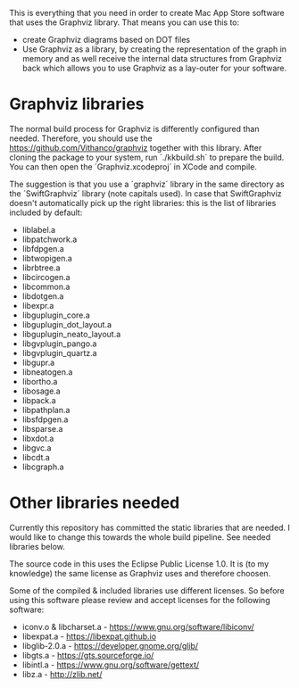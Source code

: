 This is everything that you need in order to create Mac App Store software that 
uses the Graphviz library. That means you can use this to:
- create Graphviz diagrams based on DOT files
- Use Graphviz as a library, by creating the representation of the graph in memory and as well receive the internal data structures from Graphviz back which allows you to use Graphviz as a lay-outer for your software.  



# Graphviz libraries
The normal build process for Graphviz is differently configured than needed. 
Therefore, you should use the https://github.com/Vithanco/graphviz together with this library. 
After cloning the package to your system, run ´./kkbuild.sh´ to prepare the build. You can then open the ´Graphviz.xcodeproj´ in XCode and compile.

The suggestion is that you use a ´graphviz´ library in the same directory as the ´SwiftGraphviz´ library (note capitals used).
In case that SwiftGraphviz doesn't automatically pick up the right libraries: this is the list of libraries included by default:
- liblabel.a
- libpatchwork.a
- libfdpgen.a
- libtwopigen.a
- librbtree.a
- libcircogen.a
- libcommon.a
- libdotgen.a
- libexpr.a
- libguplugin_core.a
- libguplugin_dot_layout.a
- libguplugin_neato_layout.a
- libgvplugin_pango.a
- libgvplugin_quartz.a
- libgupr.a
- libneatogen.a
- libortho.a
- libosage.a
- libpack.a
- libpathplan.a
- libsfdpgen.a
- libsparse.a
- libxdot.a
- libgvc.a
- libcdt.a
- libcgraph.a

# Other libraries needed
Currently this repository has committed the static libraries that are needed. 
I would like to change this towards the whole build pipeline. See needed 
libraries below. 

The source code in this uses the Eclipse Public License 1.0.  It is (to my 
knowledge) the same license as Graphviz uses and therefore choosen. 

Some of the compiled & included libraries use different licenses. So before 
using this software please review and accept licenses for the following software:
* iconv.o & libcharset.a - https://www.gnu.org/software/libiconv/
* libexpat.a - https://libexpat.github.io
* libglib-2.0.a - https://developer.gnome.org/glib/
* libgts.a - https://gts.sourceforge.io/
* libintl.a - https://www.gnu.org/software/gettext/
* libz.a - http://zlib.net/
